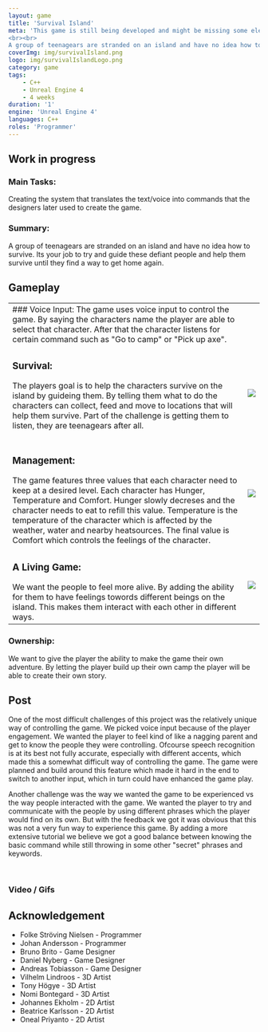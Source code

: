 ```yaml
---
layout: game
title: 'Survival Island'
meta: 'This game is still being developed and might be missing some elements like proper logo and final version of ingame assets.
<br><br>
A group of teenagears are stranded on an island and have no idea how to survive. Its your job to try and guide these defiant people and help them survive until they find a way to get home again.'
coverImg: img/survivalIsland.png
logo: img/survivalIslandLogo.png
category: game
tags:
    - C++
    - Unreal Engine 4
    - 4 weeks
duration: '1'
engine: 'Unreal Engine 4'
languages: C++
roles: 'Programmer'
---
```

## Work in progress

### Main Tasks:
Creating the system that translates the text/voice into commands that the designers later used to create the game.

### Summary:
A group of teenagears are stranded on an island and have no idea how to survive. Its your job to try and guide these defiant people and help them survive until they find a way to get home again.
<!-- 
![Image of Astrid and dog getting warm]({{site.baseurl}}/img/SurvivalIsland/astridgetwarm.gif) | ![Image of Astrid and dog getting warm]({{site.baseurl}}/img/SurvivalIsland/Robintostronk.gif) | ![Image of Astrid and dog getting warm]({{site.baseurl}}/img/SurvivalIsland/RobinUseBerries.gif) | 

| ![Image of Astrid and dog getting warm]({{site.baseurl}}/img/SurvivalIsland/RobinUseStone.gif) | ![Image of Astrid and dog getting warm]({{site.baseurl}}/img/SurvivalIsland/astridtostronk.gif) | ![Image of Astrid and dog getting warm]({{site.baseurl}}/img/SurvivalIsland/punchastrid.gif) | -->

## Gameplay

<table>
<tr>
<td>
### Voice Input:
The game uses voice input to control the game. By saying the characters name the player are able to select that character. After that the character listens for certain command such as "Go to camp" or "Pick up axe".
</td>
</tr>
<!-- ### Survival:
The players goal is to help the characters survive on the island by guideing them. By telling them what to do the characters can collect, feed and move to locations that will help them survive. Part of the challenge is getting them to listen, they are teenagears after all. -->

<!-- ### Management:
The game features three values that each character need to keep at a desired level. Each character has Hunger, Temperature and Comfort. Hunger slowly decreses and the character needs to eat to refill this value. Temperature is the temperature of the character which is affected by the weather, water and nearby heatsources. The final value is Comfort which controls the feelings of the character. -->


<tr>
<td>
<h3> Survival: </h3>
<p>
The players goal is to help the characters survive on the island by guideing them. By telling them what to do the characters can collect, feed and move to locations that will help them survive. Part of the challenge is getting them to listen, they are teenagears after all.
</p>
</td>
<td>
<img src="{{site.baseurl}}/img/SurvivalIsland/RobinUseStone.gif">
</td>
</tr>


<tr>
<td>
<h3> Management: </h3>
The game features three values that each character need to keep at a desired level. Each character has Hunger, Temperature and Comfort. Hunger slowly decreses and the character needs to eat to refill this value. Temperature is the temperature of the character which is affected by the weather, water and nearby heatsources. The final value is Comfort which controls the feelings of the character.
</td>
<td>
<img src="{{site.baseurl}}/img/SurvivalIsland/punchastrid.gif">
</td>
</tr>

<tr>
<td>
<h3> A Living Game: </h3>
We want the people to feel more alive. By adding the ability for them to have feelings towords different beings on the island. This makes them interact with each other in different ways.
</td>
<td>
<img src="{{site.baseurl}}/img/SurvivalIsland/astridgetwarm.gif">
<!-- ![Image of Astrid and dog getting warm]({{site.baseurl}}/img/SurvivalIsland/astridgetwarm.gif) -->
</td>
</tr>
</table>

### Ownership:
We want to give the player the ability to make the game their own adventure. By letting the player build up their own camp the player will be able to create their own story.

## Post

One of the most difficult challenges of this project was the relatively unique way of controlling the game. We picked voice input because of the player engagement. We wanted the player to feel kind of like a nagging parent and get to know the people they were controlling. Ofcourse speech recognition is at its best not fully accurate, especially with different accents, which made this a somewhat difficult way of controlling the game. The game were planned and build around this feature which made it hard in the end to switch to another input, which in turn could have enhanced the game play.

Another challenge was the way we wanted the game to be experienced vs the way people interacted with the game. We wanted the player to try and communicate with the people by using different phrases which the player would find on its own. But with the feedback we got it was obvious that this was not a very fun way to experience this game. By adding a more extensive tutorial we believe we got a good balance between knowing the basic command while still throwing in some other "secret" phrases and keywords.

<br>

### Video / Gifs

<!-- <center>
<iframe width="80%" height="500" src="https://www.youtube.com/embed/aeAqtWXhf4c" frameborder="0" allow="autoplay; encrypted-media" allowfullscreen></iframe>
</center> -->

## Acknowledgement

* Folke Ströving Nielsen - Programmer
* Johan Andersson - Programmer
* Bruno Brito - Game Designer
* Daniel Nyberg - Game Designer
* Andreas Tobiasson - Game Designer
* Vilhelm Lindroos - 3D Artist
* Tony Högye - 3D Artist
* Nomi Bontegard - 3D Artist
* Johannes Ekholm - 2D Artist
* Beatrice Karlsson - 2D Artist
* Oneal Priyanto - 2D Artist
